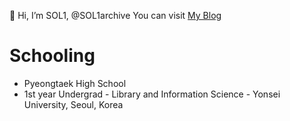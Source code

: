 👋 Hi, I’m SOL1, @SOL1archive
You can visit [My Blog](https://sol1archive.github.io/)

# Schooling
- Pyeongtaek High School
- 1st year Undergrad - Library and Information Science - Yonsei University, Seoul, Korea
  
